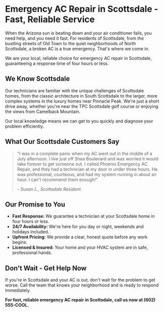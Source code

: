 # Emergency AC Repair in Scottsdale - Fast, Reliable Service

When the Arizona sun is beating down and your air conditioner fails, you need help, and you need it fast. For residents of Scottsdale, from the bustling streets of Old Town to the quiet neighborhoods of North Scottsdale, a broken AC is a true emergency. That's where we come in.

We are your local, reliable choice for emergency AC repair in Scottsdale, guaranteeing a response time of four hours or less.

## We Know Scottsdale

Our technicians are familiar with the unique challenges of Scottsdale homes, from the classic architecture in South Scottsdale to the larger, more complex systems in the luxury homes near Pinnacle Peak. We're just a short drive away, whether you're near the TPC Scottsdale golf course or enjoying the views from Camelback Mountain.

Our local knowledge means we can get to you quickly and diagnose your problem efficiently.

## What Our Scottsdale Customers Say

> "I was in a complete panic when my AC went out in the middle of a July afternoon. I live just off Shea Boulevard and was worried it would take forever to get someone out. I called Phoenix Emergency AC Repair, and they had a technician at my door in under three hours. He was professional, courteous, and had my system running in about an hour. I can't recommend them enough!"
>
> *- Susan L., Scottsdale Resident*

## Our Promise to You

*   **Fast Response:** We guarantee a technician at your Scottsdale home in four hours or less.
*   **24/7 Availability:** We're here for you day or night, weekends and holidays included.
*   **Upfront Pricing:** We provide a clear, honest quote before any work begins.
*   **Licensed & Insured:** Your home and your HVAC system are in safe, professional hands.

## Don't Wait - Get Help Now

If you're in Scottsdale and your AC is out, don't wait for the problem to get worse. Call the team that knows your neighborhood and is ready to respond immediately.

**For fast, reliable emergency AC repair in Scottsdale, call us now at (602) 555-COOL.**
